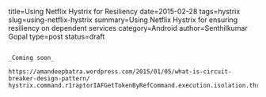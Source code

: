 title=Using Netflix Hystrix for Resiliency
date=2015-02-28
tags=hystrix
slug=using-netflix-hystrix
summary=Using Netflix Hystrix for ensuring resiliency on dependent services
category=Android
author=Senthilkumar Gopal
type=post
status=draft
~~~~~~

_Coming soon_

https://amandeepbatra.wordpress.com/2015/01/05/what-is-circuit-breaker-design-pattern/
hystrix.command.r1raptorIAFGetTokenByRefCommand.execution.isolation.thread.timeoutInMilliseconds

